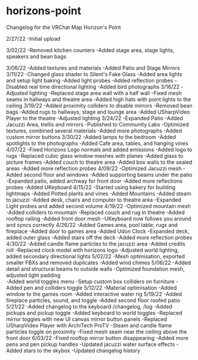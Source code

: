 # horizons-point
Changelog for the VRChat Map Horizon's Point


  2/27/22 
  -Initial upload 
  
 3/02/22 
  -Removed kitchen counters 
  -Added stage area, stage lights, speakers and bean bags 
  
 3/06/22 
  -Added textures and materials 
  -Added Patio and Stage Mirrors 
 3/11/22 
  -Changed glass shader to Silent's Fake Glass 
  -Added area lights and setup light baking 
  -Added light probes 
  -Added reflection probes 
  -Disabled real time directional lighting 
  -Added bird photographs 
 3/16/22 
  -Adjusted lighting 
  -Replaced stage area wall with a half wall 
  -Fixed mesh seams in hallways and theatre area 
  -Added high hats with point lights to the ceiling 
 3/19/22 
  -Added proximity colliders to disable mirrors 
  -Removed bean bags 
  -Added rugs to hallways, stage and lounge area 
  -Added USharpVideo Player to the theatre 
  -Adjusted lighting 
 3/24/22 
  -Expanded Patio 
  -Added Jacuzzi Area, trellis and mirrors 
  -Published to Community Labs 
  -Optimized textures, combined several materials 
  -Added more photographs 
  -Added custom mirror buttons 
 3/30/22 
  -Added lamps to the bedroom 
  -Added spotlights to the photographs 
  -Added Cafe area, tables, and hanging vines 
 4/07/22 
  -Fixed Horizons Logo normals and added emissions 
  -Added logo to rugs 
  -Replaced cubic glass window meshes with planes 
  -Added glass to picture frames 
  -Added couch to theatre area 
  -Added box walls to the sealed areas 
  -Added more reflection probes 
 4/09/22 
  -Optimized Jacuzzi mesh 
  -Added second floor and windows 
  -Added supporting beams under the patio 
  -Expanded patio, added archway for front door 
  -Added more reflections probes 
  -Added UKeyboard 
 4/15/22 
  -Started using bakery for building lightmaps 
  -Added Potted plants and vines 
  -Added Mountains 
  -Added steam to jacuzzi 
  -Added desk, chairs and computer to theatre area 
  -Expanded Light probes and added second volume 
 4/19/22 
  -Optimized mountain mesh 
  -Added colliders to mountain 
  -Replaced couch and rug in theatre 
  -Added rooftop railing 
  -Added front door mesh 
  -UKeyboard now follows you around and syncs correctly 
 4/26/22 
  -Added Games area, pool table, rugs and fireplace 
  -Added door to games area 
  -Added Udon Clock 
  -Expanded deck, added outer glass 
  -Added stairs off the deck 
  -Added more reflection probes 
 4/30/22 
  -Added candle flame particles to the jacuzzi area 
  -Added credits roll 
  -Replaced clock model with horizons logo 
  -Adjusted world lighting, added secondary directional lights 
 5/02/22 
  -Mesh optimisation, exported smaller FBXs and removed duplicates 
  -Added wind chimes 
 5/06/22 
  -Added detail and structural beams to outside walls 
  -Optimized foundation mesh, adjusted light padding  
  -Added world toggles menu 
  -Setup custom box colliders on furniture 
  -Added pen and colliders toggle 
 5/12/22 
  -Material optimisation 
  -Added window to the games room 
  -Added interactive water rig
 5/19/22 
  -Added fireplace particles, sound, and toggle 
  -Added second floor roofed patio 
 5/21/22 
  -Added changelog to the keyboard /changelog, /log 
  -Added pickups and pickup toggle 
  -Added keyboard to world toggles 
  -Replaced mirror toggles with new UI canvas mirror button panels 
  -Replaced USharpVideo Player with ArchiTech ProTV 
  -Steam and candle flame particles toggle on proximity 
  -Fixed mesh seam near the ceiling above the front door 
 6/03/22 
  -Fixed rooftop mirror button disappearing 
  -Added more pens and pen pickup handles 
  -Updated jacuzzi water surface effects 
  -Added stars to the skybox 
  -Updated changelog history 
